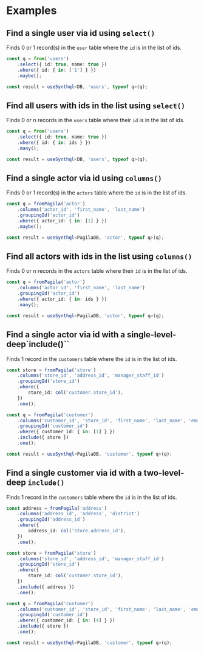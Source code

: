 # Examples

## Find a single user via id using `select()`

Finds 0 or 1 record(s) in the `user` table where the `id` is in the list of ids.

```ts
const q = from('users')
    .select({ id: true, name: true })
    .where({ id: { in: ['1'] } })
    .maybe();

const result = useSynthql<DB, 'users', typeof q>(q);
```

## Find all users with ids in the list using `select()`

Finds 0 or n records in the `users` table where their `id` is in the list of ids.

```ts
const q = from('users')
    .select({ id: true, name: true })
    .where({ id: { in: ids } })
    .many();

const result = useSynthql<DB, 'users', typeof q>(q);
```

## Find a single actor via id using `columns()`

Finds 0 or 1 record(s) in the `actors` table where the `id` is in the list of ids.

```ts
const q = fromPagila('actor')
    .columns('actor_id', 'first_name', 'last_name')
    .groupingId('actor_id')
    .where({ actor_id: { in: [1] } })
    .maybe();

const result = useSynthql<PagilaDB, 'actor', typeof q>(q);
```

## Find all actors with ids in the list using `columns()`

Finds 0 or n records in the `actors` table where their `id` is in the list of ids.

```ts
const q = fromPagila('actor')
    .columns('actor_id', 'first_name', 'last_name')
    .groupingId('actor_id')
    .where({ actor_id: { in: ids } })
    .many();

const result = useSynthql<PagilaDB, 'actor', typeof q>(q);
```

## Find a single actor via id with a single-level-deep`include()``

Finds 1 record in the `customers` table where the `id` is in the list of ids.

```ts
const store = fromPagila('store')
    .columns('store_id', 'address_id', 'manager_staff_id')
    .groupingId('store_id')
    .where({
        store_id: col('customer.store_id'),
    })
    .one();

const q = fromPagila('customer')
    .columns('customer_id', 'store_id', 'first_name', 'last_name', 'email')
    .groupingId('customer_id')
    .where({ customer_id: { in: [1] } })
    .include({ store })
    .one();

const result = useSynthql<PagilaDB, 'customer', typeof q>(q);
```

## Find a single customer via id with a two-level-deep `include()`

Finds 1 record in the `customers` table where the `id` is in the list of ids.

```ts
const address = fromPagila('address')
    .columns('address_id', 'address', 'district')
    .groupingId('address_id')
    .where({
        address_id: col('store.address_id'),
    })
    .one();

const store = fromPagila('store')
    .columns('store_id', 'address_id', 'manager_staff_id')
    .groupingId('store_id')
    .where({
        store_id: col('customer.store_id'),
    })
    .include({ address })
    .one();

const q = fromPagila('customer')
    .columns('customer_id', 'store_id', 'first_name', 'last_name', 'email')
    .groupingId('customer_id')
    .where({ customer_id: { in: [4] } })
    .include({ store })
    .one();

const result = useSynthql<PagilaDB, 'customer', typeof q>(q);
```
